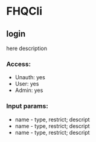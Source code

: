 # FHQCli

## login

here description

### Access: 

* Unauth: yes
* User: yes
* Admin: yes

### Input params: 

* name - type, restrict; descript
* name - type, restrict; descript
* name - type, restrict; descript


